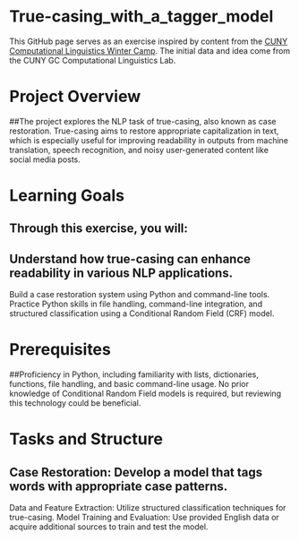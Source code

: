 # True-casing_with_a_tagger_model
This GitHub page serves as an exercise inspired by content from the [CUNY Computational Linguistics Winter Camp](https://github.com/CUNY-CL/winter-camp). The initial data and idea come from the CUNY GC Computational Linguistics Lab.

# Project Overview
##The project explores the NLP task of true-casing, also known as case restoration. True-casing aims to restore appropriate capitalization in text, which is especially useful for improving readability in outputs from machine translation, speech recognition, and noisy user-generated content like social media posts.

# Learning Goals
## Through this exercise, you will:
## Understand how true-casing can enhance readability in various NLP applications.
Build a case restoration system using Python and command-line tools.
Practice Python skills in file handling, command-line integration, and structured classification using a Conditional Random Field (CRF) model.

# Prerequisites
##Proficiency in Python, including familiarity with lists, dictionaries, functions, file handling, and basic command-line usage.
No prior knowledge of Conditional Random Field models is required, but reviewing this technology could be beneficial.

# Tasks and Structure
## Case Restoration: Develop a model that tags words with appropriate case patterns.
Data and Feature Extraction: Utilize structured classification techniques for true-casing.
Model Training and Evaluation: Use provided English data or acquire additional sources to train and test the model.
